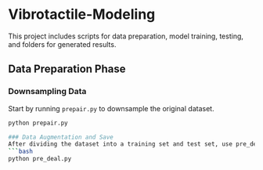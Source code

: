# Vibrotactile-Modeling

This project includes scripts for data preparation, model training, testing, and folders for generated results.

## Data Preparation Phase

### Downsampling Data

Start by running `prepair.py` to downsample the original dataset.
```bash
python prepair.py

### Data Augmentation and Save
After dividing the dataset into a training set and test set, use pre_deal.py to augment the downsampled data and save it as an Excel file.
```bash
python pre_deal.py

